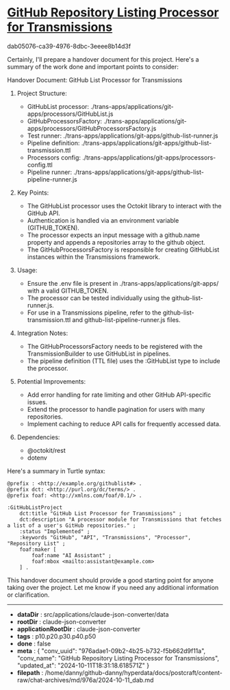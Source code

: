 # [GitHub Repository Listing Processor for Transmissions](https://claude.ai/chat/976adae1-09b2-4b25-b732-f5b662d9f11a)

dab05076-ca39-4976-8dbc-3eeee8b14d3f

 Certainly, I'll prepare a handover document for this project. Here's a summary of the work done and important points to consider:

Handover Document: GitHub List Processor for Transmissions

1. Project Structure:
   - GitHubList processor: ./trans-apps/applications/git-apps/processors/GitHubList.js
   - GitHubProcessorsFactory: ./trans-apps/applications/git-apps/processors/GitHubProcessorsFactory.js
   - Test runner: ./trans-apps/applications/git-apps/github-list-runner.js
   - Pipeline definition: ./trans-apps/applications/git-apps/github-list-transmission.ttl
   - Processors config: ./trans-apps/applications/git-apps/processors-config.ttl
   - Pipeline runner: ./trans-apps/applications/git-apps/github-list-pipeline-runner.js

2. Key Points:
   - The GitHubList processor uses the Octokit library to interact with the GitHub API.
   - Authentication is handled via an environment variable (GITHUB_TOKEN).
   - The processor expects an input message with a github.name property and appends a repositories array to the github object.
   - The GitHubProcessorsFactory is responsible for creating GitHubList instances within the Transmissions framework.

3. Usage:
   - Ensure the .env file is present in ./trans-apps/applications/git-apps/ with a valid GITHUB_TOKEN.
   - The processor can be tested individually using the github-list-runner.js.
   - For use in a Transmissions pipeline, refer to the github-list-transmission.ttl and github-list-pipeline-runner.js files.

4. Integration Notes:
   - The GitHubProcessorsFactory needs to be registered with the TransmissionBuilder to use GitHubList in pipelines.
   - The pipeline definition (TTL file) uses the :GitHubList type to include the processor.

5. Potential Improvements:
   - Add error handling for rate limiting and other GitHub API-specific issues.
   - Extend the processor to handle pagination for users with many repositories.
   - Implement caching to reduce API calls for frequently accessed data.

6. Dependencies:
   - @octokit/rest
   - dotenv

Here's a summary in Turtle syntax:

```turtle
@prefix : <http://example.org/githublist#> .
@prefix dct: <http://purl.org/dc/terms/> .
@prefix foaf: <http://xmlns.com/foaf/0.1/> .

:GitHubListProject
    dct:title "GitHub List Processor for Transmissions" ;
    dct:description "A processor module for Transmissions that fetches a list of a user's GitHub repositories." ;
    :status "Implemented" ;
    :keywords "GitHub", "API", "Transmissions", "Processor", "Repository List" ;
    foaf:maker [
        foaf:name "AI Assistant" ;
        foaf:mbox <mailto:assistant@example.com>
    ] .
```

This handover document should provide a good starting point for anyone taking over the project. Let me know if you need any additional information or clarification.

---

* **dataDir** : src/applications/claude-json-converter/data
* **rootDir** : claude-json-converter
* **applicationRootDir** : claude-json-converter
* **tags** : p10.p20.p30.p40.p50
* **done** : false
* **meta** : {
  "conv_uuid": "976adae1-09b2-4b25-b732-f5b662d9f11a",
  "conv_name": "GitHub Repository Listing Processor for Transmissions",
  "updated_at": "2024-10-11T18:31:18.618571Z"
}
* **filepath** : /home/danny/github-danny/hyperdata/docs/postcraft/content-raw/chat-archives/md/976a/2024-10-11_dab.md